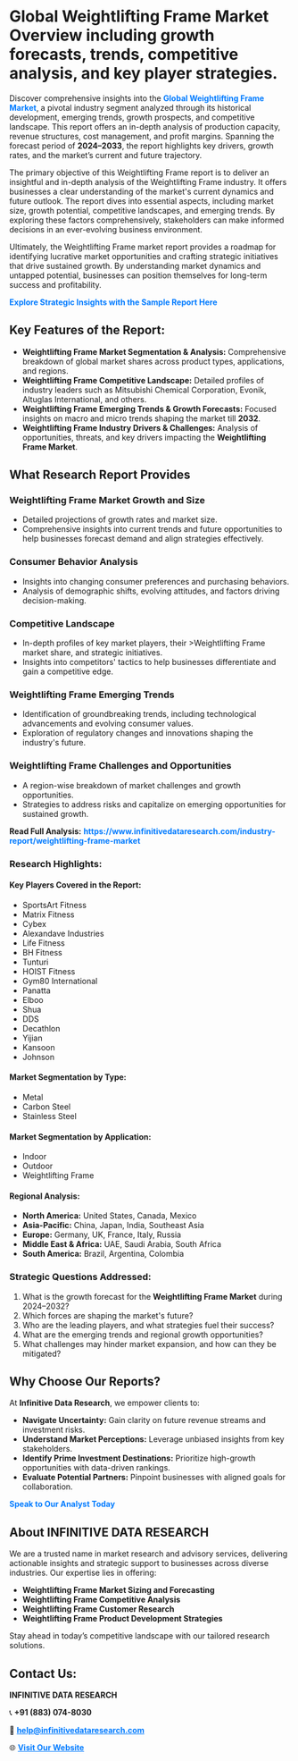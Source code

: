 <h1>Global Weightlifting Frame Market Overview including growth forecasts, trends, competitive analysis, and key player strategies.</h1>
<p>
Discover comprehensive insights into the 
<a href="https://www.infinitivedataresearch.com/industry-report/weightlifting-frame-market" rel="dofollow" style="color: #007BFF; text-decoration: none;"><strong>Global Weightlifting Frame Market</strong></a>, a pivotal industry segment analyzed through its historical development, emerging trends, growth prospects, and competitive landscape. This report offers an in-depth analysis of production capacity, revenue structures, cost management, and profit margins. Spanning the forecast period of <strong>2024–2033</strong>, the report highlights key drivers, growth rates, and the market’s current and future trajectory.
</p>
<p>
The primary objective of this Weightlifting Frame report is to deliver an insightful and in-depth analysis of the Weightlifting Frame industry. It offers businesses a clear understanding of the market's current dynamics and future outlook. The report dives into essential aspects, including market size, growth potential, competitive landscapes, and emerging trends. By exploring these factors comprehensively, stakeholders can make informed decisions in an ever-evolving business environment.
</p>
<p>
Ultimately, the Weightlifting Frame market report provides a roadmap for identifying lucrative market opportunities and crafting strategic initiatives that drive sustained growth. By understanding market dynamics and untapped potential, businesses can position themselves for long-term success and profitability.
</p>
<p>
<a href="https://www.infinitivedataresearch.com/request-sample/reportId=107701" style="color: #007BFF; text-decoration: none;"><strong>Explore Strategic Insights with the Sample Report Here</strong></a>
</p>

<h2>Key Features of the Report:</h2>
<ul>
<li><strong>Weightlifting Frame Market Segmentation & Analysis:</strong> Comprehensive breakdown of global market shares across product types, applications, and regions.</li>
<li><strong>Weightlifting Frame Competitive Landscape:</strong> Detailed profiles of industry leaders such as Mitsubishi Chemical Corporation, Evonik, Altuglas International, and others.</li>
<li><strong>Weightlifting Frame Emerging Trends & Growth Forecasts:</strong> Focused insights on macro and micro trends shaping the market till <strong>2032</strong>.</li>
<li><strong>Weightlifting Frame Industry Drivers & Challenges:</strong> Analysis of opportunities, threats, and key drivers impacting the <strong>Weightlifting Frame Market</strong>.</li>
</ul>

<h2>What Research Report Provides</h2>
<h3>Weightlifting Frame Market Growth and Size</h3>
<ul>
<li>Detailed projections of growth rates and market size.</li>
<li>Comprehensive insights into current trends and future opportunities to help businesses forecast demand and align strategies effectively.</li>
</ul>

<h3>Consumer Behavior Analysis</h3>
<ul>
<li>Insights into changing consumer preferences and purchasing behaviors.</li>
<li>Analysis of demographic shifts, evolving attitudes, and factors driving decision-making.</li>
</ul>

<h3>Competitive Landscape</h3>
<ul>
<li>In-depth profiles of key market players, their >Weightlifting Frame market share, and strategic initiatives.</li>
<li>Insights into competitors' tactics to help businesses differentiate and gain a competitive edge.</li>
</ul>

<h3>Weightlifting Frame Emerging Trends</h3>
<ul>
<li>Identification of groundbreaking trends, including technological advancements and evolving consumer values.</li>
<li>Exploration of regulatory changes and innovations shaping the industry's future.</li>
</ul>

<h3>Weightlifting Frame Challenges and Opportunities</h3>
<ul>
<li>A region-wise breakdown of market challenges and growth opportunities.</li>
<li>Strategies to address risks and capitalize on emerging opportunities for sustained growth.</li>
</ul>
<p><strong>Read Full Analysis:</strong> <a href="https://www.infinitivedataresearch.com/industry-report/weightlifting-frame-market" rel="dofollow" style="color: #007BFF; text-decoration: none;"><strong>https://www.infinitivedataresearch.com/industry-report/weightlifting-frame-market</strong></a></p>
<h3>Research Highlights:</h3>
<h4>Key Players Covered in the Report:</h4>
<ul><li>SportsArt Fitness</li><li>Matrix Fitness</li><li>Cybex</li><li>Alexandave Industries</li><li>Life Fitness</li><li>BH Fitness</li><li>Tunturi</li><li>HOIST Fitness</li><li>Gym80 International</li><li>Panatta</li><li>Elboo</li><li>Shua</li><li>DDS</li><li>Decathlon</li><li>Yijian</li><li>Kansoon</li><li>Johnson</li></ul>
<h4>Market Segmentation by Type:</h4>
<ul><li>Metal</li><li>Carbon Steel</li><li>Stainless Steel</li></ul>
<h4>Market Segmentation by Application:</h4>
<ul><li>Indoor</li><li>Outdoor</li><li>Weightlifting Frame</li></ul>

<h4>Regional Analysis:</h4>
<ul>
<li><strong>North America:</strong> United States, Canada, Mexico</li>
<li><strong>Asia-Pacific:</strong> China, Japan, India, Southeast Asia</li>
<li><strong>Europe:</strong> Germany, UK, France, Italy, Russia</li>
<li><strong>Middle East & Africa:</strong> UAE, Saudi Arabia, South Africa</li>
<li><strong>South America:</strong> Brazil, Argentina, Colombia</li>
</ul>

<h3>Strategic Questions Addressed:</h3>
<ol>
<li>What is the growth forecast for the <strong>Weightlifting Frame Market</strong> during 2024–2032?</li>
<li>Which forces are shaping the market's future?</li>
<li>Who are the leading players, and what strategies fuel their success?</li>
<li>What are the emerging trends and regional growth opportunities?</li>
<li>What challenges may hinder market expansion, and how can they be mitigated?</li>
</ol>

<h2>Why Choose Our Reports?</h2>
<p>At <strong>Infinitive Data Research</strong>, we empower clients to:</p>
<ul>
<li><strong>Navigate Uncertainty:</strong> Gain clarity on future revenue streams and investment risks.</li>
<li><strong>Understand Market Perceptions:</strong> Leverage unbiased insights from key stakeholders.</li>
<li><strong>Identify Prime Investment Destinations:</strong> Prioritize high-growth opportunities with data-driven rankings.</li>
<li><strong>Evaluate Potential Partners:</strong> Pinpoint businesses with aligned goals for collaboration.</li>
</ul>
<p><a href="https://www.infinitivedataresearch.com/industry-report/weightlifting-frame-market" rel="dofollow" style="color: #007BFF; text-decoration: none;"><strong>Speak to Our Analyst Today</strong></a></p>

<h2>About INFINITIVE DATA RESEARCH</h2>
<p>We are a trusted name in market research and advisory services, delivering actionable insights and strategic support to businesses across diverse industries. Our expertise lies in offering:</p>
<ul>
<li><strong>Weightlifting Frame Market Sizing and Forecasting</strong></li>
<li><strong>Weightlifting Frame Competitive Analysis</strong></li>
<li><strong>Weightlifting Frame Customer Research</strong></li>
<li><strong>Weightlifting Frame Product Development Strategies</strong></li>
</ul>
<p>Stay ahead in today’s competitive landscape with our tailored research solutions.</p>

<h2>Contact Us:</h2>
<p><strong>INFINITIVE DATA RESEARCH</strong></p>
<p>📞 <strong>+91 (883) 074-8030</strong></p>
<p>📧 <strong><a href="mailto:help@infinitivedataresearch.com" style="color: #007BFF;">help@infinitivedataresearch.com</a></strong></p>
<p>🌐 <strong><a href="https://www.infinitivedataresearch.com" rel="dofollow" style="color: #007BFF;">Visit Our Website</a></strong></p>